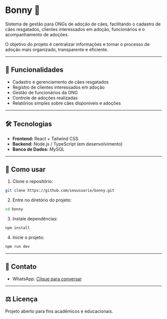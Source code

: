 # Bonny 🐶

Sistema de gestão para ONGs de adoção de cães, facilitando o cadastro de cães resgatados, clientes interessados em adoção, funcionários e o acompanhamento de adoções.

O objetivo do projeto é centralizar informações e tornar o processo de adoção mais organizado, transparente e eficiente.

---

## 📌 Funcionalidades

* Cadastro e gerenciamento de cães resgatados
* Registro de clientes interessados em adoção
* Gestão de funcionários da ONG
* Controle de adoções realizadas
* Relatórios simples sobre cães disponíveis e adoções

---

## 🛠 Tecnologias

* **Frontend:** React + Tailwind CSS
* **Backend:** Node.js / TypeScript (em desenvolvimento)
* **Banco de Dados:** MySQL

---


## 🚀 Como usar

1. Clone o repositório:

```bash
git clone https://github.com/seuusuario/bonny.git
```

2. Entre no diretório do projeto:

```bash
cd bonny
```

3. Instale dependências:

```bash
npm install
```

4. Inicie o projeto:

```bash
npm run dev
```


---

## 📱 Contato

* WhatsApp: [Clique para conversar](https://wa.me/5512991706194)

---

## ⚖ Licença

Projeto aberto para fins acadêmicos e educacionais.
